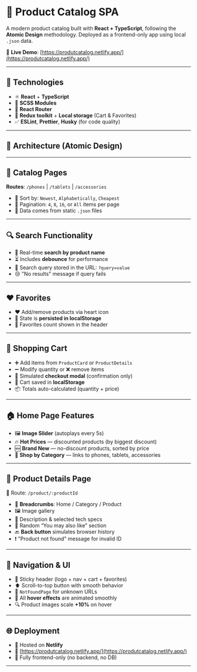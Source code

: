 # 🛒 Product Catalog SPA

A modern product catalog built with **React + TypeScript**, following the **Atomic Design** methodology.
Deployed as a frontend-only app using local `.json` data.

🔗 **Live Demo**: [https://produtcatalog.netlify.app/](https://produtcatalog.netlify.app/)

---

## 🧩 Technologies

- ⚛️ **React** + **TypeScript**
- 🎨 **SCSS Modules**
- 🚦 **React Router**
- 🧠 **Redux toolkit** + **Local storage** (Cart & Favorites)
- ✅ **ESLint**, **Prettier**, **Husky** (for code quality)

---

## 🧱 Architecture (Atomic Design)


---

## 📱 Catalog Pages

**Routes**:
`/phones` | `/tablets` | `/accessories`

- 📄 Sort by: `Newest`, `Alphabetically`, `Cheapest`
- 🔢 Pagination: `4`, `8`, `16`, or `All` items per page
- 📂 Data comes from static `.json` files

---

## 🔍 Search Functionality

- 🔎 Real-time **search by product name**
- ⏳ Includes **debounce** for performance
- 🔗 Search query stored in the URL: `?query=value`
- 😢 "No results" message if query fails

---

## ❤️ Favorites

- ❤️ Add/remove products via heart icon
- 🧠 State is **persisted in localStorage**
- 🔢 Favorites count shown in the header

---

## 🛒 Shopping Cart

- ➕ Add items from `ProductCard` or `ProductDetails`
- ➖ Modify quantity or ❌ remove items
- 🧾 Simulated **checkout modal** (confirmation only)
- 💾 Cart saved in **localStorage**
- 📦 Totals auto-calculated (quantity + price)

---

## 🏠 Home Page Features

- 🖼️ **Image Slider** (autoplays every 5s)
- 🔥 **Hot Prices** — discounted products (by biggest discount)
- 🆕 **Brand New** — no-discount products, sorted by price
- 🧭 **Shop by Category** — links to phones, tablets, accessories

---

## 📄 Product Details Page

📍 Route: `/product/:productId`

- 🧭 **Breadcrumbs**: Home / Category / Product
- 🖼️ Image gallery
- 📝 Description & selected tech specs
- 🎲 Random “You may also like” section
- 🔙 **Back button** simulates browser history
- ❗ "Product not found" message for invalid ID

---

## 🧭 Navigation & UI

- 📌 Sticky header (logo + nav + cart + favorites)
- ⬆️ Scroll-to-top button with smooth behavior
- 🚫 `NotFoundPage` for unknown URLs
- 🧊 All **hover effects** are animated smoothly
- 🔍 Product images scale **+10%** on hover

---

## 🌐 Deployment

- 🚀 Hosted on **Netlify**
- 🔗 [https://produtcatalog.netlify.app/](https://produtcatalog.netlify.app/)
- 🧪 Fully frontend-only (no backend, no DB)

---
